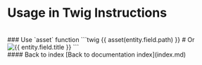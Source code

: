 # Usage in Twig Instructions
<br>
### Use `asset` function
```twig
{{ asset(entity.field.path) }}
# Or
<img class="img-responsive" src="{{ asset(entity.field.path) }}" alt="{{ entity.field.title }}">
```
<br>
#### Back to index
[Back to documentation index](index.md)
